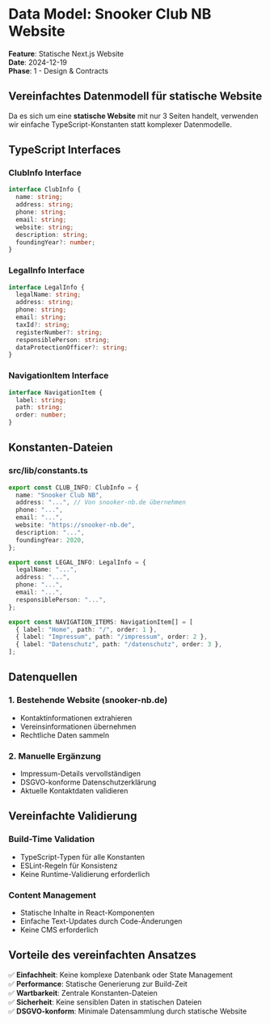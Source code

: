 # Data Model: Snooker Club NB Website

**Feature**: Statische Next.js Website  
**Date**: 2024-12-19  
**Phase**: 1 - Design & Contracts

## Vereinfachtes Datenmodell für statische Website

Da es sich um eine **statische Website** mit nur 3 Seiten handelt, verwenden wir einfache TypeScript-Konstanten statt komplexer Datenmodelle.

## TypeScript Interfaces

### ClubInfo Interface

```typescript
interface ClubInfo {
  name: string;
  address: string;
  phone: string;
  email: string;
  website: string;
  description: string;
  foundingYear?: number;
}
```

### LegalInfo Interface

```typescript
interface LegalInfo {
  legalName: string;
  address: string;
  phone: string;
  email: string;
  taxId?: string;
  registerNumber?: string;
  responsiblePerson: string;
  dataProtectionOfficer?: string;
}
```

### NavigationItem Interface

```typescript
interface NavigationItem {
  label: string;
  path: string;
  order: number;
}
```

## Konstanten-Dateien

### src/lib/constants.ts

```typescript
export const CLUB_INFO: ClubInfo = {
  name: "Snooker Club NB",
  address: "...", // Von snooker-nb.de übernehmen
  phone: "...",
  email: "...",
  website: "https://snooker-nb.de",
  description: "...",
  foundingYear: 2020,
};

export const LEGAL_INFO: LegalInfo = {
  legalName: "...",
  address: "...",
  phone: "...",
  email: "...",
  responsiblePerson: "...",
};

export const NAVIGATION_ITEMS: NavigationItem[] = [
  { label: "Home", path: "/", order: 1 },
  { label: "Impressum", path: "/impressum", order: 2 },
  { label: "Datenschutz", path: "/datenschutz", order: 3 },
];
```

## Datenquellen

### 1. Bestehende Website (snooker-nb.de)

- Kontaktinformationen extrahieren
- Vereinsinformationen übernehmen
- Rechtliche Daten sammeln

### 2. Manuelle Ergänzung

- Impressum-Details vervollständigen
- DSGVO-konforme Datenschutzerklärung
- Aktuelle Kontaktdaten validieren

## Vereinfachte Validierung

### Build-Time Validation

- TypeScript-Typen für alle Konstanten
- ESLint-Regeln für Konsistenz
- Keine Runtime-Validierung erforderlich

### Content Management

- Statische Inhalte in React-Komponenten
- Einfache Text-Updates durch Code-Änderungen
- Keine CMS erforderlich

## Vorteile des vereinfachten Ansatzes

✅ **Einfachheit**: Keine komplexe Datenbank oder State Management  
✅ **Performance**: Statische Generierung zur Build-Zeit  
✅ **Wartbarkeit**: Zentrale Konstanten-Dateien  
✅ **Sicherheit**: Keine sensiblen Daten in statischen Dateien  
✅ **DSGVO-konform**: Minimale Datensammlung durch statische Website
